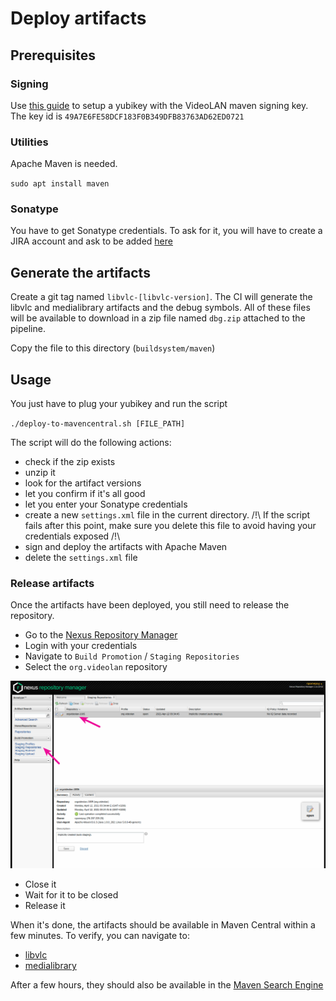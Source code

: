 # Deploy artifacts

## Prerequisites

### Signing

Use [this guide](https://github.com/drduh/YubiKey-Guide#configure-smartcard) to setup a yubikey with the VideoLAN maven signing key. The key id is `49A7E6FE58DCF183F0B349DFB83763AD62ED0721` 

### Utilities

Apache Maven is needed.

`sudo apt install maven`

### Sonatype

You have to get Sonatype credentials. To ask for it, you will have to create a JIRA account and ask to be added [here](https://issues.sonatype.org/browse/OSSRH-65611)

## Generate the artifacts

Create a git tag named `libvlc-[libvlc-version]`. The CI will generate the libvlc and medialibrary artifacts and the debug symbols. All of these files will be available to download in a zip file named `dbg.zip` attached to the pipeline.

Copy the file to this directory (`buildsystem/maven`)

## Usage

You just have to plug your yubikey and run the script

`./deploy-to-mavencentral.sh [FILE_PATH]`

The script will do the following actions:

- check if the zip exists
- unzip it
- look for the artifact versions
- let you confirm if it's all good
- let you enter your Sonatype credentials
- create a new `settings.xml` file in the current directory. /!\ If the script fails after this point, make sure you delete this file to avoid having your credentials exposed /!\
- sign and deploy the artifacts with Apache Maven
- delete the `settings.xml` file

### Release artifacts

Once the artifacts have been deployed, you still need to release the repository.

- Go to the [Nexus Repository Manager](https://s01.oss.sonatype.org/)
- Login with your credentials
- Navigate to `Build Promotion` / `Staging Repositories`
- Select the `org.videolan` repository

![Nexus Repository Manager interface](images/nexus.png)

- Close it
- Wait for it to be closed
- Release it

When it's done, the artifacts should be available in Maven Central within a few minutes. To verify, you can navigate to:
- [libvlc](https://repo1.maven.org/maven2/org/videolan/android/libvlc-all/)
- [medialibrary](https://repo1.maven.org/maven2/org/videolan/android/medialibrary-all/)

After a few hours, they should also be available in the [Maven Search Engine](https://search.maven.org/search?q=g:org.videolan.android)